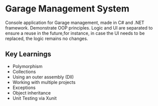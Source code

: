 # Garage Management System

Console application for Garage management, made in C# and .NET framework. Demonstrate OOP principles.
 Logic and UI are separated to ensure a reuse in the future,for instance, in case the UI needs to be replaced, the logic remains no changes.

## Key Learnings
- Polymorphism
- Collections
- Using an outer assembly (Dll)
- Working with multiple projects
- Exceptions
- Object inheritance
- Unit Testing via Xunit


